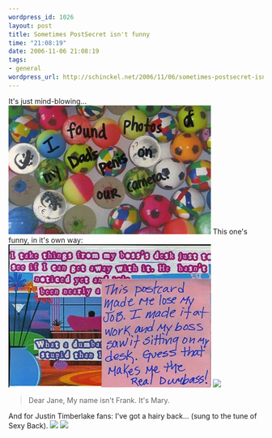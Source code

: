 ```yaml
--- 
wordpress_id: 1026
layout: post
title: Sometimes PostSecret isn't funny
time: "21:08:19"
date: 2006-11-06 21:08:19
tags: 
- general
wordpress_url: http://schinckel.net/2006/11/06/sometimes-postsecret-isnt-funny/
---
```

It's just mind-blowing... ![Ugh.  Nasty photos of Dad.][1] This one's funny, in it's own way: ![Who is the stupidest of them all?][2] ![][3]

> Dear Jane, My name isn't Frank. It's Mary.

And for Justin Timberlake fans: I've got a hairy back... (sung to the tune of Sexy Back). ![][4] ![][5]

   [1]: /images/camera2.jpg
   [2]: /images/dumbass.jpg
   [3]: /images/hester.jpg
   [4]: /images/hairy.0.jpg
   [5]: /images/closer.jpg

